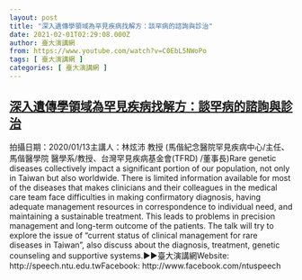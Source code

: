 ```yaml
---
layout: post
title: "深入遺傳學領域為罕見疾病找解方：談罕病的諮詢與診治"
date: 2021-02-01T02:29:08.000Z
author: 臺大演講網
from: https://www.youtube.com/watch?v=C0EbL5NWoPo
tags: [ 臺大演講網 ]
categories: [ 臺大演講網 ]
---
```

<!--1612146548000-->
[深入遺傳學領域為罕見疾病找解方：談罕病的諮詢與診治](https://www.youtube.com/watch?v=C0EbL5NWoPo)
------

<div>
拍攝日期：2020/01/13主講人：林炫沛 教授 (馬偕紀念醫院罕見疾病中心/主任、馬偕醫學院 醫學系/教授、台灣罕見疾病基金會(TFRD) /董事長)Rare genetic diseases collectively impact a significant portion of our population, not only in Taiwan but also worldwide. There is limited information available for most of the diseases that makes clinicians and their colleagues in the medical care team face difficulties in making confirmatory diagnosis, having adequate management resources in correspondence to individual need, and maintaining a sustainable treatment. This leads to problems in precision management and long-term outcome of the patients. The talk will try to explore the issue of “current status of clinical management for rare diseases in Taiwan”, also discuss about the diagnosis, treatment, genetic counseling and supportive systems.►►臺大演講網Website: http://speech.ntu.edu.twFacebook: http://www.facebook.com/ntuspeech
</div>
